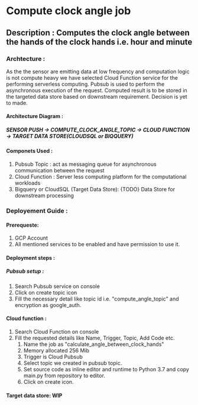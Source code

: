 # Compute clock angle job 

## Description : Computes the clock angle between the hands of the clock hands i.e. hour and minute 

### Archtecture :
As the the sensor are emitting data at low frequency and computation logic is not compute heavy we have selected Cloud Function service for the performing serverless computing. Pubsub is used to perform the asynchronous execution of the request. Computed result is to be stored in the targeted data store based on downstream requirement. Decision is yet to made.
#### Architecture Diagram :

##### SENSOR PUSH -> COMPUTE_CLOCK_ANGLE_TOPIC -> CLOUD FUNCTION -> TARGET DATA STORE(CLOUDSQL or BIQQUERY) 

#### Componets Used  :
1. Pubsub Topic : act as messaging queue for asynchronous communication between the request
2. Cloud Function : Server less computing platform for the computational workloads
3. Bigquery or CloudSQL (Target Data Store): {TODO} Data Store for downstream processing 

### Deployement Guide :

#### Prerequeste:
1. GCP Account
2. All mentioned services to be enabled and have permission to use it.
#### Deployment steps :

##### Pubsub setup :
1. Search Pubsub service on console
2. Click on create topic icon
3. Fill the necessary detail like topic id i.e. "compute_angle_topic"  and encryption as google_auth.

#### Cloud function :
1. Search Cloud Function on console
2. Fill the requested details like Name, Trigger, Topic, Add Code etc.
    1. Name the job as "calculate_angle_between_clock_hands"
    2. Memory allocated 256 Mib
    3. Trigger is Cloud Pubsub
    4. Select topic we created in pubsub topic.
    5. Set source code as inline editor and runtime to Python 3.7 and copy main.py from repository
    to editor.
    6. Click on create icon.

#### Target data store: WIP



